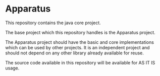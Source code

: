 Apparatus
=========

This repository contains the java core project.

The base project which this repository handles is the Apparatus project.

The Apparatus project should have the basic and core implementations which can be used by other projects. 
It is an independent project and should not depend on any other library already available for reuse.

The source code available in this repository will be available for AS IT IS usage.
